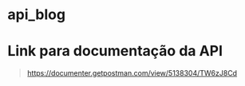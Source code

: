 # api_blog

# Link para documentação da API

> https://documenter.getpostman.com/view/5138304/TW6zJ8Cd
